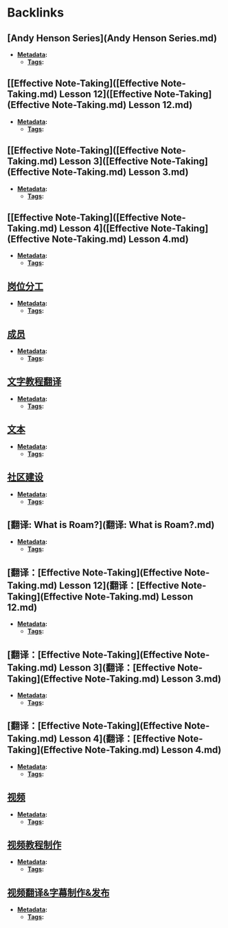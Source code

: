 
# Backlinks
## [Andy Henson Series](Andy Henson Series.md)
- **[Metadata](Metadata.md):**
    - **[Tags](Tags.md):**

## [[Effective Note-Taking]([Effective Note-Taking.md) Lesson 12]([Effective Note-Taking](Effective Note-Taking.md) Lesson 12.md)
- **[Metadata](Metadata.md):**
    - **[Tags](Tags.md):**

## [[Effective Note-Taking]([Effective Note-Taking.md) Lesson 3]([Effective Note-Taking](Effective Note-Taking.md) Lesson 3.md)
- **[Metadata](Metadata.md):**
    - **[Tags](Tags.md):**

## [[Effective Note-Taking]([Effective Note-Taking.md) Lesson 4]([Effective Note-Taking](Effective Note-Taking.md) Lesson 4.md)
- **[Metadata](Metadata.md):**
    - **[Tags](Tags.md):**

## [岗位分工](岗位分工.md)
- **[Metadata](Metadata.md):**
    - **[Tags](Tags.md):**

## [成员](成员.md)
- **[Metadata](Metadata.md):**
    - **[Tags](Tags.md):**

## [文字教程翻译](文字教程翻译.md)
- **[Metadata](Metadata.md):**
    - **[Tags](Tags.md):**

## [文本](文本.md)
- **[Metadata](Metadata.md):**
    - **[Tags](Tags.md):**

## [社区建设](社区建设.md)
- **[Metadata](Metadata.md):**
    - **[Tags](Tags.md):**

## [翻译: What is Roam?](翻译: What is Roam?.md)
- **[Metadata](Metadata.md):**
    - **[Tags](Tags.md):**

## [翻译：[Effective Note-Taking](Effective Note-Taking.md) Lesson 12](翻译：[Effective Note-Taking](Effective Note-Taking.md) Lesson 12.md)
- **[Metadata](Metadata.md):**
    - **[Tags](Tags.md):**

## [翻译：[Effective Note-Taking](Effective Note-Taking.md) Lesson 3](翻译：[Effective Note-Taking](Effective Note-Taking.md) Lesson 3.md)
- **[Metadata](Metadata.md):**
    - **[Tags](Tags.md):**

## [翻译：[Effective Note-Taking](Effective Note-Taking.md) Lesson 4](翻译：[Effective Note-Taking](Effective Note-Taking.md) Lesson 4.md)
- **[Metadata](Metadata.md):**
    - **[Tags](Tags.md):**

## [视频](视频.md)
- **[Metadata](Metadata.md):**
    - **[Tags](Tags.md):**

## [视频教程制作](视频教程制作.md)
- **[Metadata](Metadata.md):**
    - **[Tags](Tags.md):**

## [视频翻译&字幕制作&发布](视频翻译&字幕制作&发布.md)
- **[Metadata](Metadata.md):**
    - **[Tags](Tags.md):**

